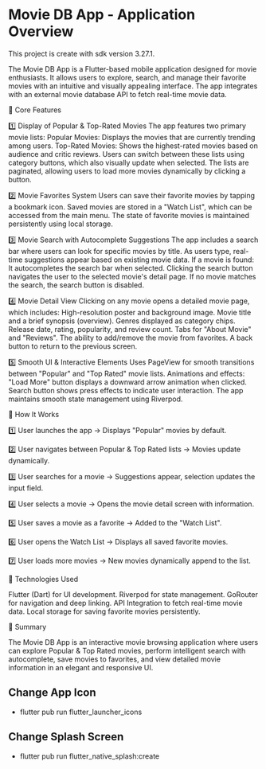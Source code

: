 # Movie DB App - Application Overview
This project is create with sdk version 3.27.1.

The Movie DB App is a Flutter-based mobile application designed for movie enthusiasts. It allows users to explore, search, and manage their favorite movies with an intuitive and visually appealing interface. The app integrates with an external movie database API to fetch real-time movie data.

🔹 Core Features

1️⃣ Display of Popular & Top-Rated Movies
The app features two primary movie lists:
Popular Movies: Displays the movies that are currently trending among users.
Top-Rated Movies: Shows the highest-rated movies based on audience and critic reviews.
Users can switch between these lists using category buttons, which also visually update when selected.
The lists are paginated, allowing users to load more movies dynamically by clicking a button.

2️⃣ Movie Favorites System
Users can save their favorite movies by tapping a bookmark icon.
Saved movies are stored in a "Watch List", which can be accessed from the main menu.
The state of favorite movies is maintained persistently using local storage.

3️⃣ Movie Search with Autocomplete Suggestions
The app includes a search bar where users can look for specific movies by title.
As users type, real-time suggestions appear based on existing movie data.
If a movie is found:
It autocompletes the search bar when selected.
Clicking the search button navigates the user to the selected movie's detail page.
If no movie matches the search, the search button is disabled.

4️⃣ Movie Detail View
Clicking on any movie opens a detailed movie page, which includes:
High-resolution poster and background image.
Movie title and a brief synopsis (overview).
Genres displayed as category chips.
Release date, rating, popularity, and review count.
Tabs for "About Movie" and "Reviews".
The ability to add/remove the movie from favorites.
A back button to return to the previous screen.

5️⃣ Smooth UI & Interactive Elements
Uses PageView for smooth transitions between "Popular" and "Top Rated" movie lists.
Animations and effects:
"Load More" button displays a downward arrow animation when clicked.
Search button shows press effects to indicate user interaction.
The app maintains smooth state management using Riverpod.

🔹 How It Works

1️⃣ User launches the app → Displays "Popular" movies by default.

2️⃣ User navigates between Popular & Top Rated lists → Movies update dynamically.

3️⃣ User searches for a movie → Suggestions appear, selection updates the input field.

4️⃣ User selects a movie → Opens the movie detail screen with information.

5️⃣ User saves a movie as a favorite → Added to the "Watch List".

6️⃣ User opens the Watch List → Displays all saved favorite movies.

7️⃣ User loads more movies → New movies dynamically append to the list.


🔹 Technologies Used

Flutter (Dart) for UI development.
Riverpod for state management.
GoRouter for navigation and deep linking.
API Integration to fetch real-time movie data.
Local storage for saving favorite movies persistently.

🔹 Summary

The Movie DB App is an interactive movie browsing application where users can explore Popular & Top Rated movies, perform intelligent search with autocomplete, save movies to favorites, and view detailed movie information in an elegant and responsive UI. 

## Change App Icon

- flutter pub run flutter_launcher_icons

## Change Splash Screen

- flutter pub run flutter_native_splash:create